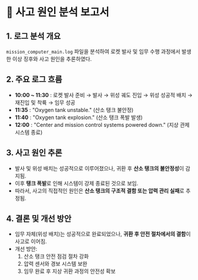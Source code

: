 # 🚀 사고 원인 분석 보고서

## 1. 로그 분석 개요
`mission_computer_main.log` 파일을 분석하여 로켓 발사 및 임무 수행 과정에서 발생한 이상 징후와 사고 원인을 추론하였다.

## 2. 주요 로그 흐름
- **10:00 ~ 11:30** : 로켓 발사 준비 → 발사 → 위성 궤도 진입 → 위성 성공적 배치 → 재진입 및 착륙 → 임무 성공
- **11:35** : "Oxygen tank unstable." (산소 탱크 불안정)
- **11:40** : "Oxygen tank explosion." (산소 탱크 폭발 발생)
- **12:00** : "Center and mission control systems powered down." (지상 관제 시스템 종료)

## 3. 사고 원인 추론
- 발사 및 위성 배치는 성공적으로 이루어졌으나, 귀환 후 **산소 탱크의 불안정성**이 감지됨.
- 이후 **탱크 폭발**로 인해 시스템이 강제 종료된 것으로 보임.
- 따라서, 사고의 직접적인 원인은 **산소 탱크의 구조적 결함 또는 압력 관리 실패**로 추정됨.

## 4. 결론 및 개선 방안
- 임무 자체(위성 배치)는 성공적으로 완료되었으나, **귀환 후 안전 절차에서의 결함**이 사고로 이어짐.
- 개선 방안:
  1. 산소 탱크 안전 점검 절차 강화
  2. 압력 센서와 경보 시스템 보완
  3. 임무 완료 후 지상 귀환 과정의 안전성 확보
